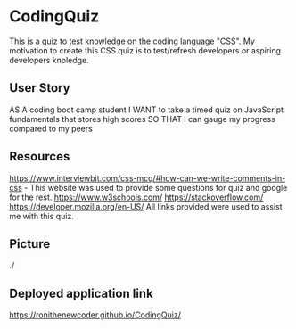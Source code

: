 # CodingQuiz
This is a quiz to test knowledge on the coding language "CSS". My motivation to create this CSS quiz is to test/refresh developers or aspiring developers knoledge.

## User Story
AS A coding boot camp student
I WANT to take a timed quiz on JavaScript fundamentals that stores high scores
SO THAT I can gauge my progress compared to my peers

## Resources
https://www.interviewbit.com/css-mcq/#how-can-we-write-comments-in-css - This website was used to provide some questions for quiz and google for the rest.
https://www.w3schools.com/
https://stackoverflow.com/
https://developer.mozilla.org/en-US/
All links provided were used to assist me with this quiz.

## Picture 
./

## Deployed application link
https://ronithenewcoder.github.io/CodingQuiz/